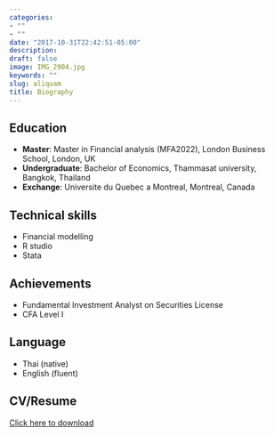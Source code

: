 ```yaml
---
categories:
- ""
- ""
date: "2017-10-31T22:42:51-05:00"
description: 
draft: false
image: IMG_2904.jpg
keywords: ""
slug: aliquam
title: Biography
---
```


## Education
- **Master**:         Master in Financial analysis (MFA2022), London Business School, London, UK
- **Undergraduate**:  Bachelor of Economics, Thammasat university, Bangkok, Thailand
- **Exchange**:       Universite du Quebec a Montreal, Montreal, Canada

## Technical skills
- Financial modelling
- R studio
- Stata

## Achievements
- Fundamental Investment Analyst on Securities License 
- CFA Level I

## Language
- Thai (native)
- English (fluent)

## CV/Resume
[Click here to download](https://rpubs.com/Ming_Sutaruksanon/CV-Resume)

